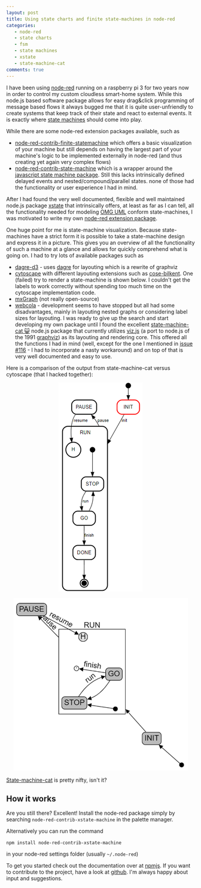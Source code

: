 ```yaml
---
layout: post
title: Using state charts and finite state-machines in node-red
categories: 
   - node-red 
   - state charts 
   - fsm 
   - state machines 
   - xstate 
   - state-machine-cat
comments: true
---
```


I have been using [node-red](https://nodered.org/) running on a raspberry pi 3 for two years now in order to control my custom cloudless smart-home system. While this node.js based software package allows for easy drag&click programming of message based flows it always bugged me that it is quite user-unfriendly to create systems that keep track of their state and react to external events. It is exactly where [state machines](https://en.wikipedia.org/wiki/UML_state_machine) should come into play.

While there are some node-red extension packages available, such as
 - [node-red-contrib-finite-statemachine](https://www.npmjs.com/package/node-red-contrib-finite-statemachine) which offers a basic visualization of your machine but still depends on having the largest part of your machine's logic to be implemented externally in node-red (and thus creating yet again very complex flows)
 - [node-red-contrib-state-machine](https://www.npmjs.com/package/node-red-contrib-state-machine) which is a wrapper around the [javascript state machine package](https://www.npmjs.com/package/javascript-state-machine). Still this lacks intrinsically defined delayed events and nested/compound/parallel states.
none of those had the functionality or user experience I had in mind.

After I had found the very well documented, flexible and well maintained node.js package [xstate](https://xstate.js.org/docs/) that intrinsically offers, at least as far as I can tell, all the functionality needed for modeling [OMG UML](https://www.omg.org/spec/PSSM/About-PSSM/) conform state-machines, I was motivated to write my own [node-red extension package][1].

One huge point for me is state-machine visualization. Because state-machines have a strict form it is possible to take a state-machine design and express it in a picture. This gives you an overview of all the functionality of such a machine at a glance and allows for quickly comprehend what is going on. I had to try lots of available packages such as
 - [dagre-d3](https://github.com/dagrejs/dagre-d3) - uses [dagre](https://github.com/dagrejs/dagre) for layouting which is a rewrite of graphviz
 - [cytoscape](https://cytoscape.org/) with different layouting extensions such as [cose-bilkent](https://github.com/cytoscape/cytoscape.js-cose-bilkent). One (failed) try to render a state-machine is shown below. I couldn't get the labels to work correctly without spending too much time on the cytoscape implementation code.
 - [mxGraph](https://github.com/jgraph/mxgraph) (not really open-source)
 - [webcola](https://ialab.it.monash.edu/webcola/) - development seems to have stopped
 but all had some disadvantages, mainly in layouting nested graphs or considering label sizes for layouting. I was ready to give up the search and start developing my own package until I found the excellent [state-machine-cat 😺][2] node.js package that currently utilizes [viz.js](https://github.com/mdaines/viz.js) (a port to node.js of the 1991 [graphviz](https://www.graphviz.org/)) as its layouting and rendering core. This offered all the functions I had in mind (well, except for the one I mentioned in [issue #116](https://github.com/sverweij/state-machine-cat/issues/116) - I had to incorporate a nasty workaround) and on top of that is very well documented and easy to use.

Here is a comparison of the output from state-machine-cat versus cytoscape (that I hacked together):
<p align="center"><img src="/assets/smcat_fsm.png" alt="Render of state machine with state-machine-cat"></p>
<p align="center"><img src="/assets/cytoscape_fsm.png" alt="One (failed) try to render state machine with cytoscape"></p>

[State-machine-cat][2] is pretty nifty, isn't it?

## How it works

Are you still there? Excellent! Install the node-red package simply by searching `node-red-contrib-xstate-machine` in the palette manager. 

Alternatively you can run the command

    npm install node-red-contrib-xstate-machine

in your node-red settings folder (usually `~/.node-red`)

To get you started check out the documentation over at [npmjs][1]. If you want to contribute to the project, have a look at [github][3]. I'm always happy about input and suggestions.

[1]: https://www.npmjs.com/package/node-red-contrib-xstate-machine "Node-RED State-machine package"
[2]: https://github.com/sverweij/state-machine-cat "State-machine-cat node.js package"
[3]: https://github.com/sonntam/node-red-contrib-xstate-machine "Node-RED SMXstate package"
